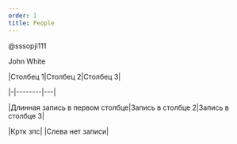 ```yaml
---
order: 1
title: People
---
```




@sssopji111



John White

|Столбец 1|Столбец 2|Столбец 3|

|-|--------|---|

|Длинная запись в первом столбце|Запись в столбце 2|Запись в столбце 3|

|Кртк зпс| |Слева нет записи|
